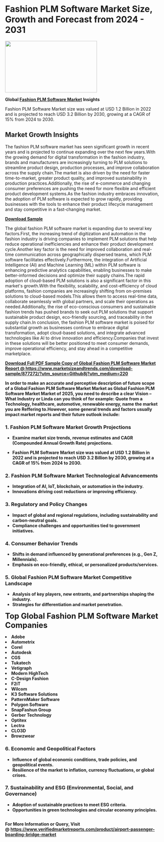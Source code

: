 <H1>Fashion PLM Software Market Size, Growth and Forecast from 2024 - 2031</H1><img class="aligncenter size-medium wp-image-584254" src="https://thirdeyenews.in/wp-content/uploads/2024/09/Global-Market-Research-300x168.jpeg" alt="" width="300" height="168" /><p><strong>Global&nbsp;<a href="https://www.marketsizeandtrends.com/download-sample/877272/?utm_source=Github8j?utm_medium=220">Fashion PLM Software Market</a> Insights</strong></p><p>Fashion PLM Software Market size was valued at USD 1.2 Billion in 2022 and is projected to reach USD 3.2 Billion by 2030, growing at a CAGR of 15% from 2024 to 2030.</p><p><h2>Market Growth Insights</h2> <p>The fashion PLM software market has seen significant growth in recent years and is projected to continue expanding over the next few years.With the growing demand for digital transformation in the fashion industry, brands and manufacturers are increasingly turning to PLM solutions to streamline product design, production processes, and improve collaboration across the supply chain.The market is also driven by the need for faster time-to-market, greater product quality, and improved sustainability in production practices.Additionally, the rise of e-commerce and changing consumer preferences are pushing the need for more flexible and efficient product development systems.As the fashion industry embraces innovation, the adoption of PLM software is expected to grow rapidly, providing businesses with the tools to enhance their product lifecycle management and stay competitive in a fast-changing market.</p> <p><strong><a href="#">Download Sample</a></strong></p> <p>The global fashion PLM software market is expanding due to several key factors.First, the increasing trend of digitization and automation in the fashion industry is driving companies to implement PLM solutions that help reduce operational inefficiencies and enhance their product development cycle.Another key factor is the need for improved collaboration and real-time communication across geographically dispersed teams, which PLM software facilitates effectively.Furthermore, the integration of Artificial Intelligence (AI) and Machine Learning (ML) within PLM software is enhancing predictive analytics capabilities, enabling businesses to make better-informed decisions and optimize their supply chains.The rapid adoption of cloud-based PLM solutions is also a significant factor in this market's growth.With the flexibility, scalability, and cost-efficiency of cloud platforms, fashion companies are increasingly shifting from on-premises solutions to cloud-based models.This allows them to access real-time data, collaborate seamlessly with global partners, and scale their operations as needed.Additionally, the rise of eco-conscious consumers and sustainable fashion trends has pushed brands to seek out PLM solutions that support sustainable product design, eco-friendly sourcing, and traceability in the supply chain.In conclusion, the fashion PLM software market is poised for substantial growth as businesses continue to embrace digital transformation, adopt cloud-based solutions, and integrate advanced technologies like AI to drive innovation and efficiency.Companies that invest in these solutions will be better positioned to meet consumer demands, improve operational efficiency, and stay ahead in a competitive marketplace.</p> <p><strong><a href="#"></p><p><span class=""><strong>Download Full PDF Sample Copy of Global Fashion PLM Software Market Report</strong> @ <a href="https://www.marketsizeandtrends.com/download-sample/877272/?utm_source=Github8j?utm_medium=220" target="_blank">https://www.marketsizeandtrends.com/download-sample/877272/?utm_source=Github8j?utm_medium=220</a></span></p><p>In order to make an accurate and perceptive description of future scope of a Global&nbsp;Fashion PLM Software Market Market as Global&nbsp;Fashion PLM Software Market Market of 2025, you need to describe a clear Vision &ndash; What Industry or Linda can you think of for example: Quote from a Technology, healthcare, automotive, renewable energy, name the market you are Reffering to.However, some general trends and factors usually impact market reports and their future outlook include:</p><h3>1.&nbsp;<strong>Fashion PLM Software Market Growth Projections</strong></h3><ul><li>Examine market size trends, revenue estimates and CAGR (Compounded Annual Growth Rate) projections.</li><li><p>Fashion PLM Software Market size was valued at USD 1.2 Billion in 2022 and is projected to reach USD 3.2 Billion by 2030, growing at a CAGR of 15% from 2024 to 2030.</p></li></ul><h3>2.&nbsp;<strong>Fashion PLM Software Market Technological Advancements</strong></h3><ul><li>Integration of AI, IoT, blockchain, or automation in the industry.</li><li>Innovations driving cost reductions or improving efficiency.</li></ul><h3>3.&nbsp;<strong>Regulatory and Policy Changes</strong></h3><ul><li>Impact of global and regional regulations, including sustainability and carbon-neutral goals.</li><li>Compliance challenges and opportunities tied to government initiatives.</li></ul><h3>4.&nbsp;<strong>Consumer Behavior Trends</strong></h3><ul><li>Shifts in demand influenced by generational preferences (e.g., Gen Z, Millennials).</li><li>Emphasis on eco-friendly, ethical, or personalized products/services.</li></ul><h3>5.&nbsp;<strong>Global Fashion PLM Software Market Competitive Landscape</strong></h3><ul><li>Analysis of key players, new entrants, and partnerships shaping the industry.</li><li>Strategies for differentiation and market penetration.</li></ul><p data-pm-slice="1 1 []"><span style="color: inherit; font-family: inherit; font-size: 25px;">Top Global Fashion PLM Software Market Companies</span></p><div class="" data-test-id=""><p><li>Adobe</li><li> Autometrix</li><li> Corel</li><li> Autodesk</li><li> CGS</li><li> Tukatech</li><li> Vetigraph</li><li> Modern HighTech</li><li> C-Design Fashion</li><li> F2iT</li><li> Wilcom</li><li> K3 Software Solutions</li><li> PatternMaker Software</li><li> Polygon Software</li><li> SnapFashun Group</li><li> Gerber Technology</li><li> Optitex</li><li> Lectra</li><li> CLO3D</li><li> Browzwear</li></p></div><h3>6.&nbsp;<strong>Economic and Geopolitical Factors</strong></h3><ul><li>Influence of global economic conditions, trade policies, and geopolitical events.</li><li>Resilience of the market to inflation, currency fluctuations, or global crises.</li></ul><h3>7.&nbsp;<strong>Sustainability and ESG (Environmental, Social, and Governance)</strong></h3><ul><li>Adoption of sustainable practices to meet ESG criteria.</li><li>Opportunities in green technologies and circular economy principles.</li></ul><h2><strong style="font-size: 14px;">For More Information or Query, Visit @&nbsp;</strong><a style="background-color: #ffffff; font-size: 14px;" href="https://www.marketsizeandtrends.com/report/fashion-plm-software-market/" target="_blank">https://www.verifiedmarketreports.com/product/airport-passenger-boarding-bridge-market</a></h2>